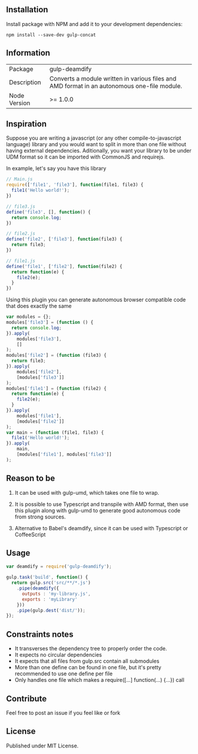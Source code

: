 ## Installation

Install package with NPM and add it to your development dependencies:

`npm install --save-dev gulp-concat`

## Information

<table>
<tr>
<td>Package</td><td>gulp-deamdify</td>
</tr>
<tr>
<td>Description</td>
<td>Converts a module written in various files and AMD format in an autonomous one-file module.</td>
</tr>
<tr>
<td>Node Version</td>
<td>>= 1.0.0</td>
</tr>
</table>

## Inspiration

Suppose you are writing a javascript (or any other compile-to-javascript language) library and you would want to split in more 
than one file without having external dependencies. Aditionally, you want your library to be under UDM format so it can be 
imported with CommonJS and requirejs.

In example, let's say you have this library

```js
// Main.js
require(['file1', 'file3'], function(file1, file3) {
  file1('Hello world!');
})

// file3.js
define('file3', [], function() {
  return console.log;
})

// file2.js
define('file2', ['file3'], function(file3) {
  return file3;
})

// file1.js
define('file1', ['file2'], function(file2) {
  return function(e) {
    file2(e);
  }
})
```

Using this plugin you can generate autonomous browser compatible code that does exactly the same

```js
var modules = {};
modules['file3'] = (function () {
  return console.log;
}).apply(
    modules['file3'],
    []
);
modules['file2'] = (function (file3) {
  return file3;
}).apply(
    modules['file2'],
    [modules['file3']]
);
modules['file1'] = (function (file2) {
  return function(e) {
    file2(e);
  }
}).apply(
    modules['file1'],
    [modules['file2']]
);
var main = (function (file1, file3) {
  file1('Hello world!');
}).apply(
    main,
    [modules['file1'], modules['file3']]
);
```

## Reason to be

1. It can be used with gulp-umd, which takes one file to wrap.

2. It is possible to use Typescript and transpile with AMD format, then use this plugin along with gulp-umd to generate
good autonomous code from strong sources. 

3. Alternative to Babel's deamdify, since it can be used with Typescript or CoffeeScript

## Usage

```js
var deamdify = require('gulp-deamdify');

gulp.task('build', function() {
  return gulp.src('src/**/*.js')
    .pipe(deamdify({
      outputs : 'my-library.js',
      exports : 'myLibrary'
    }))
    .pipe(gulp.dest('dist/'));
});
```

## Constraints notes

* It transverses the dependency tree to properly order the code.
* It expects no circular dependencies
* It expects that all files from gulp.src contain all submodules
* More than one define can be found in one file, but it's pretty recommended to use one define per file
* Only handles one file which makes a require([...] function(...) {...}) call

## Contribute

Feel free to post an issue if you feel like or fork

## License

Published under MIT License.